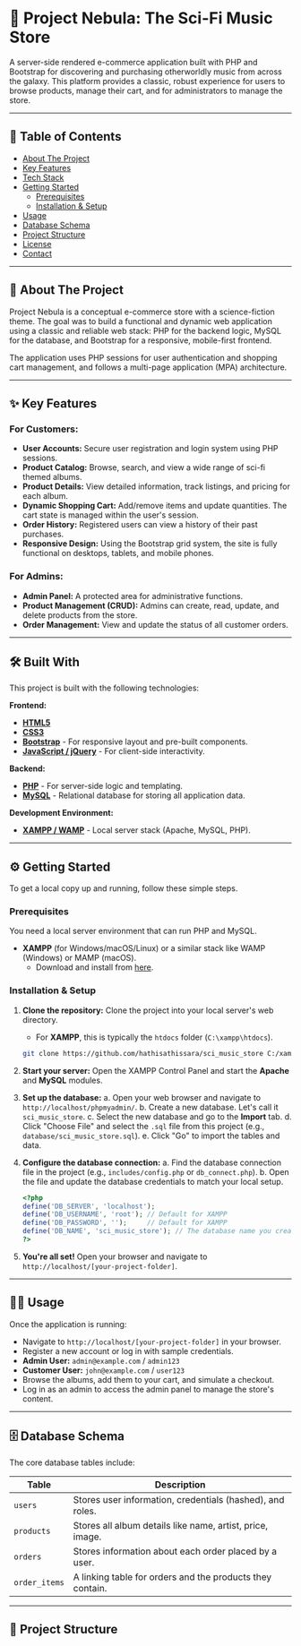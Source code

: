 # 🚀 Project Nebula: The Sci-Fi Music Store

A server-side rendered e-commerce application built with PHP and Bootstrap for discovering and purchasing otherworldly music from across the galaxy. This platform provides a classic, robust experience for users to browse products, manage their cart, and for administrators to manage the store.

---

## 📖 Table of Contents

- [About The Project](#-about-the-project)
- [Key Features](#-key-features)
- [Tech Stack](#-built-with)
- [Getting Started](#-getting-started)
  - [Prerequisites](#prerequisites)
  - [Installation & Setup](#installation--setup)
- [Usage](#-usage)
- [Database Schema](#-database-schema)
- [Project Structure](#-project-structure)
- [License](#-license)
- [Contact](#-contact)

---

## 🌌 About The Project

Project Nebula is a conceptual e-commerce store with a science-fiction theme. The goal was to build a functional and dynamic web application using a classic and reliable web stack: PHP for the backend logic, MySQL for the database, and Bootstrap for a responsive, mobile-first frontend.

The application uses PHP sessions for user authentication and shopping cart management, and follows a multi-page application (MPA) architecture.

---

## ✨ Key Features

### For Customers:
*   **User Accounts:** Secure user registration and login system using PHP sessions.
*   **Product Catalog:** Browse, search, and view a wide range of sci-fi themed albums.
*   **Product Details:** View detailed information, track listings, and pricing for each album.
*   **Dynamic Shopping Cart:** Add/remove items and update quantities. The cart state is managed within the user's session.
*   **Order History:** Registered users can view a history of their past purchases.
*   **Responsive Design:** Using the Bootstrap grid system, the site is fully functional on desktops, tablets, and mobile phones.

### For Admins:
*   **Admin Panel:** A protected area for administrative functions.
*   **Product Management (CRUD):** Admins can create, read, update, and delete products from the store.
*   **Order Management:** View and update the status of all customer orders.

---

## 🛠️ Built With

This project is built with the following technologies:

**Frontend:**
*   [**HTML5**](https://developer.mozilla.org/en-US/docs/Web/Guide/HTML/HTML5)
*   [**CSS3**](https://developer.mozilla.org/en-US/docs/Web/CSS)
*   [**Bootstrap**](https://getbootstrap.com/) - For responsive layout and pre-built components.
*   [**JavaScript / jQuery**](https://jquery.com/) - For client-side interactivity.

**Backend:**
*   [**PHP**](https://www.php.net/) - For server-side logic and templating.
*   [**MySQL**](https://www.mysql.com/) - Relational database for storing all application data.

**Development Environment:**
*   [**XAMPP / WAMP**](https://www.apachefriends.org/) - Local server stack (Apache, MySQL, PHP).

---

## ⚙️ Getting Started

To get a local copy up and running, follow these simple steps.

### Prerequisites

You need a local server environment that can run PHP and MySQL.
*   **XAMPP** (for Windows/macOS/Linux) or a similar stack like WAMP (Windows) or MAMP (macOS).
    *   Download and install from [here](https://www.apachefriends.org/index.html).

### Installation & Setup

1.  **Clone the repository:**
    Clone the project into your local server's web directory.
    *   For **XAMPP**, this is typically the `htdocs` folder (`C:\xampp\htdocs`).
    ```sh
    git clone https://github.com/hathisathissara/sci_music_store C:/xampp/htdocs/[your-project-folder]
    ```

2.  **Start your server:**
    Open the XAMPP Control Panel and start the **Apache** and **MySQL** modules.

3.  **Set up the database:**
    a. Open your web browser and navigate to `http://localhost/phpmyadmin/`.
    b. Create a new database. Let's call it `sci_music_store`.
    c. Select the new database and go to the **Import** tab.
    d. Click "Choose File" and select the `.sql` file from this project (e.g., `database/sci_music_store.sql`).
    e. Click "Go" to import the tables and data.

4.  **Configure the database connection:**
    a. Find the database connection file in the project (e.g., `includes/config.php` or `db_connect.php`).
    b. Open the file and update the database credentials to match your local setup.
    ```php
    <?php
    define('DB_SERVER', 'localhost');
    define('DB_USERNAME', 'root'); // Default for XAMPP
    define('DB_PASSWORD', '');     // Default for XAMPP
    define('DB_NAME', 'sci_music_store'); // The database name you created
    ?>
    ```

5.  **You're all set!**
    Open your browser and navigate to `http://localhost/[your-project-folder]`.

---

## 👨‍💻 Usage

Once the application is running:
*   Navigate to `http://localhost/[your-project-folder]` in your browser.
*   Register a new account or log in with sample credentials.
*   **Admin User:** `admin@example.com` / `admin123`
*   **Customer User:** `john@example.com` / `user123`
*   Browse the albums, add them to your cart, and simulate a checkout.
*   Log in as an admin to access the admin panel to manage the store's content.

---

## 🗄️ Database Schema

The core database tables include:

| Table     | Description                                               |
|-----------|-----------------------------------------------------------|
| `users`   | Stores user information, credentials (hashed), and roles. |
| `products`| Stores all album details like name, artist, price, image. |
| `orders`  | Stores information about each order placed by a user.     |
| `order_items`| A linking table for orders and the products they contain.|

---

## 🌳 Project Structure
